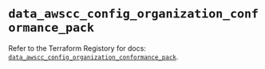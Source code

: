 # `data_awscc_config_organization_conformance_pack`

Refer to the Terraform Registory for docs: [`data_awscc_config_organization_conformance_pack`](https://registry.terraform.io/providers/hashicorp/awscc/0.70.0/docs/data-sources/config_organization_conformance_pack).
